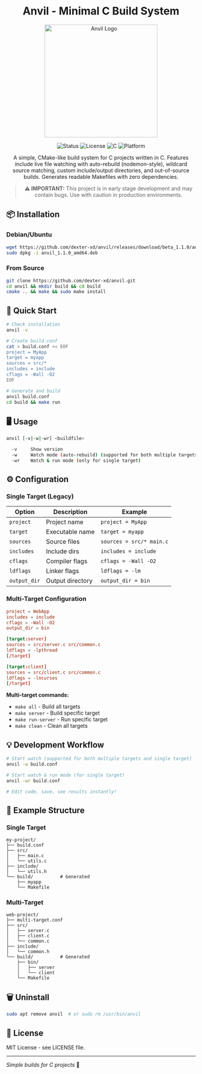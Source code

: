 <div align="center">

# Anvil - Minimal C Build System

<img src="https://res.cloudinary.com/sohambasak/image/upload/v1760796510/ugn1c4ief9wq1dkh4bm4.png" alt="Anvil Logo" width="300"/>

![Status](https://img.shields.io/badge/Status-Beta-orange)
![License](https://img.shields.io/badge/License-MIT-blue)
![C](https://img.shields.io/badge/C-99-blue)
![Platform](https://img.shields.io/badge/Platform-Linux-green)

A simple, CMake-like build system for C projects written in C. Features include live file watching with auto-rebuild (nodemon-style), wildcard source matching, custom include/output directories, and out-of-source builds. Generates readable Makefiles with zero dependencies.

> **⚠️ IMPORTANT:** This project is in early stage development and may contain bugs. Use with caution in production environments.

</div>

## 📦 Installation

### Debian/Ubuntu
```bash
wget https://github.com/dexter-xd/anvil/releases/download/beta_1.1.0/anvil_1.1.0_amd64.deb
sudo dpkg -i anvil_1.1.0_amd64.deb
```

### From Source
```bash
git clone https://github.com/dexter-xd/anvil.git
cd anvil && mkdir build && cd build
cmake .. && make && sudo make install
```

## 🚀 Quick Start

```bash
# Check installation
anvil -v

# Create build.conf
cat > build.conf << EOF
project = MyApp
target = myapp
sources = src/*
includes = include
cflags = -Wall -O2
EOF

# Generate and build
anvil build.conf
cd build && make run
```

## 🖥️ Usage

```bash
anvil [-v|-w|-wr] <buildfile>

  -v     Show version
  -w     Watch mode (auto-rebuild) (supported for both multiple targets and single target)
  -wr    Watch & run mode (only for single target)
```

## ⚙️ Configuration

### Single Target (Legacy)
| Option | Description | Example |
|--------|-------------|---------|
| `project` | Project name | `project = MyApp` |
| `target` | Executable name | `target = myapp` |
| `sources` | Source files | `sources = src/* main.c` |
| `includes` | Include dirs | `includes = include` |
| `cflags` | Compiler flags | `cflags = -Wall -O2` |
| `ldflags` | Linker flags | `ldflags = -lm` |
| `output_dir` | Output directory | `output_dir = bin` |

### Multi-Target Configuration
```conf
project = WebApp
includes = include
cflags = -Wall -O2
output_dir = bin

[target:server]
sources = src/server.c src/common.c
ldflags = -lpthread
[/target]

[target:client]
sources = src/client.c src/common.c
ldflags = -lncurses
[/target]
```

**Multi-target commands:**
- `make all` - Build all targets
- `make server` - Build specific target
- `make run-server` - Run specific target
- `make clean` - Clean all targets

## 💡 Development Workflow

```bash
# Start watch (supported for both multiple targets and single target)
anvil -w build.conf

# Start watch & run mode (for single target)
anvil -wr build.conf

# Edit code, save, see results instantly!
```

## 📁 Example Structure

### Single Target
```
my-project/
├── build.conf
├── src/
│   ├── main.c
│   └── utils.c
├── include/
│   └── utils.h
└── build/          # Generated
    ├── myapp
    └── Makefile
```

### Multi-Target
```
web-project/
├── multi-target.conf
├── src/
│   ├── server.c
│   ├── client.c
│   └── common.c
├── include/
│   └── common.h
└── build/          # Generated
    ├── bin/
    │   ├── server
    │   └── client
    └── Makefile
```

## 🗑️ Uninstall

```bash
sudo apt remove anvil  # or sudo rm /usr/bin/anvil
```

## 📄 License

MIT License - see LICENSE file.

---

*Simple builds for C projects* 🔨